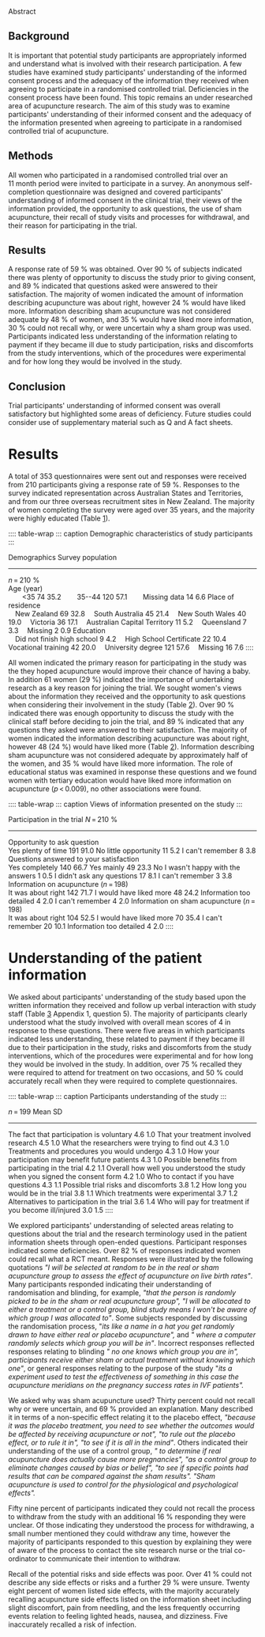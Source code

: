 Abstract

## Background

It is important that potential study participants are appropriately
informed and understand what is involved with their research
participation. A few studies have examined study participants'
understanding of the informed consent process and the adequacy of the
information they received when agreeing to participate in a randomised
controlled trial. Deficiencies in the consent process have been found.
This topic remains an under researched area of acupuncture research. The
aim of this study was to examine participants' understanding of their
informed consent and the adequacy of the information presented when
agreeing to participate in a randomised controlled trial of acupuncture.

## Methods

All women who participated in a randomised controlled trial over an
11 month period were invited to participate in a survey. An anonymous
self-completion questionnaire was designed and covered participants'
understanding of informed consent in the clinical trial, their views of
the information provided, the opportunity to ask questions, the use of
sham acupuncture, their recall of study visits and processes for
withdrawal, and their reason for participating in the trial.

## Results

A response rate of 59 % was obtained. Over 90 % of subjects indicated
there was plenty of opportunity to discuss the study prior to giving
consent, and 89 % indicated that questions asked were answered to their
satisfaction. The majority of women indicated the amount of information
describing acupuncture was about right, however 24 % would have liked
more. Information describing sham acupuncture was not considered
adequate by 48 % of women, and 35 % would have liked more information,
30 % could not recall why, or were uncertain why a sham group was used.
Participants indicated less understanding of the information relating to
payment if they became ill due to study participation, risks and
discomforts from the study interventions, which of the procedures were
experimental and for how long they would be involved in the study.

## Conclusion

Trial participants' understanding of informed consent was overall
satisfactory but highlighted some areas of deficiency. Future studies
could consider use of supplementary material such as Q and A fact
sheets.

# Results

A total of 353 questionnaires were sent out and responses were received
from 210 participants giving a response rate of 59 %. Responses to the
survey indicated representation across Australian States and
Territories, and from our three overseas recruitment sites in New
Zealand. The majority of women completing the survey were aged over
35 years, and the majority were highly educated (Table [1](#)).

:::: table-wrap
::: caption
Demographic characteristics of study participants
:::

  Demographics                    Survey population   
  ------------------------------- ------------------- ------
  *n* = 210                       \%                  
  Age (year)                                          
    \<35                          74                  35.2
    35--44                        120                 57.1
    Missing data                  14                  6.6
  Place of residence                                  
   New Zealand                    69                  32.8
   South Australia                45                  21.4
   New South Wales                40                  19.0
   Victoria                       36                  17.1
   Australian Capital Territory   11                  5.2
   Queensland                     7                   3.3
   Missing                        2                   0.9
  Education                                           
   Did not finish high school     9                   4.2
   High School Certificate        22                  10.4
   Vocational training            42                  20.0
   University degree              121                 57.6
   Missing                        16                  7.6
::::

All women indicated the primary reason for participating in the study
was the they hoped acupuncture would improve their chance of having a
baby. In addition 61 women (29 %) indicated the importance of
undertaking research as a key reason for joining the trial. We sought
women's views about the information they received and the opportunity to
ask questions when considering their involvement in the study
(Table [2](#)). Over 90 % indicated there was enough opportunity to
discuss the study with the clinical staff before deciding to join the
trial, and 89 % indicated that any questions they asked were answered to
their satisfaction. The majority of women indicated the information
describing acupuncture was about right, however 48 (24 %) would have
liked more (Table [2](#)). Information describing sham acupuncture was
not considered adequate by approximately half of the women, and 35 %
would have liked more information. The role of educational status was
examined in response these questions and we found women with tertiary
education would have liked more information on acupuncture
(*p* \< 0.009), no other associations were found.

:::: table-wrap
::: caption
Views of information presented on the study
:::

  Participation in the trial                    *N* = 210   \%
  --------------------------------------------- ----------- ------
  Opportunity to ask question                               
  Yes plenty of time                            191         91.0
  No little opportunity                         11          5.2
  I can't remember                              8           3.8
  Questions answered to your satisfaction                   
  Yes completely                                140         66.7
  Yes mainly                                    49          23.3
  No I wasn't happy with the answers            1           0.5
  I didn't ask any questions                    17          8.1
  I can't remember                              3           3.8
  Information on acupuncture (*n* = 198)                    
  It was about right                            142         71.7
  I would have liked more                       48          24.2
  Information too detailed                      4           2.0
  I can't remember                              4           2.0
  Information on sham acupuncture (*n* = 198)               
  It was about right                            104         52.5
  I would have liked more                       70          35.4
  I can't remember                              20          10.1
  Information too detailed                      4           2.0
::::

# Understanding of the patient information

We asked about participants' understanding of the study based upon the
written information they received and follow up verbal interaction with
study staff (Table [3](#) Appendix 1, question 5). The majority of
participants clearly understood what the study involved with overall
mean scores of 4 in response to these questions. There were five areas
in which participants indicated less understanding, these related to
payment if they became ill due to their participation in the study,
risks and discomforts from the study interventions, which of the
procedures were experimental and for how long they would be involved in
the study. In addition, over 75 % recalled they were required to attend
for treatment on two occasions, and 50 % could accurately recall when
they were required to complete questionnaires.

:::: table-wrap
::: caption
Participants understanding of the study
:::

  *n* = 199                                                                    Mean   SD
  ---------------------------------------------------------------------------- ------ -----
  The fact that participation is voluntary                                     4.6    1.0
  That your treatment involved research                                        4.5    1.0
  What the researchers were trying to find out                                 4.3    1.0
  Treatments and procedures you would undergo                                  4.3    1.0
  How your participation may benefit future patients                           4.3    1.0
  Possible benefits from participating in the trial                            4.2    1.1
  Overall how well you understood the study when you signed the consent form   4.2    1.0
  Who to contact if you have questions                                         4.3    1.1
  Possible trial risks and discomforts                                         3.8    1.2
  How long you would be in the trial                                           3.8    1.1
  Which treatments were experimental                                           3.7    1.2
  Alternatives to participation in the trial                                   3.6    1.4
  Who will pay for treatment if you become ill/injured                         3.0    1.5
::::

We explored participants' understanding of selected areas relating to
questions about the trial and the research terminology used in the
patient information sheets through open-ended questions. Participant
responses indicated some deficiencies. Over 82 % of responses indicated
women could recall what a RCT meant. Responses were illustrated by the
following quotations *"I will be selected at random to be in the real or
sham acupuncture group to assess the effect of acupuncture on live birth
rates"*. Many participants responded indicating their understanding of
randomisation and blinding, for example, *"that the person is randomly
picked to be in the sham or real acupuncture group", "I will be
allocated to either a treatment or a control group, blind study means I
won't be aware of which group I was allocated to"*. Some subjects
responded by discussing the randomisation process, "*its like a name in
a hat you get randomly drawn to have either real or placebo
acupuncture",* and *" where a computer randomly selects which group you
will be in"*. Incorrect responses reflected responses relating to
blinding *" no one knows which group you are in", participants receive
either sham or actual treatment without knowing which one"*, or general
responses relating to the purpose of the study "*its a experiment used
to test the effectiveness of something in this case the acupuncture
meridians on the pregnancy success rates in IVF patients".*

We asked why was sham acupuncture used? Thirty percent could not recall
why or were uncertain, and 69 % provided an explanation. Many described
it in terms of a non-specific effect relating it to the placebo effect,
*"because it was the placebo treatment, you need to see whether the
outcomes would be affected by receiving acupuncture or not", "to rule
out the placebo effect, or to rule it in", "to see if it is all in the
mind"*. Others indicated their understanding of the use of a control
group, *" to determine if real acupuncture does actually cause more
pregnancies", "as a control group to eliminate changes caused by bias or
belief", "to see if specific points had results that can be compared
against the sham results". "Sham acupuncture is used to control for the
physiological and psychological effects".*

Fifty nine percent of participants indicated they could not recall the
process to withdraw from the study with an additional 16 % responding
they were unclear. Of those indicating they understood the process for
withdrawing, a small number mentioned they could withdraw any time,
however the majority of participants responded to this question by
explaining they were of aware of the process to contact the site
research nurse or the trial co-ordinator to communicate their intention
to withdraw.

Recall of the potential risks and side effects was poor. Over 41 % could
not describe any side effects or risks and a further 29 % were unsure.
Twenty eight percent of women listed side effects, with the majority
accurately recalling acupuncture side effects listed on the information
sheet including slight discomfort, pain from needling, and the less
frequently occurring events relation to feeling lighted heads, nausea,
and dizziness. Five inaccurately recalled a risk of infection.
